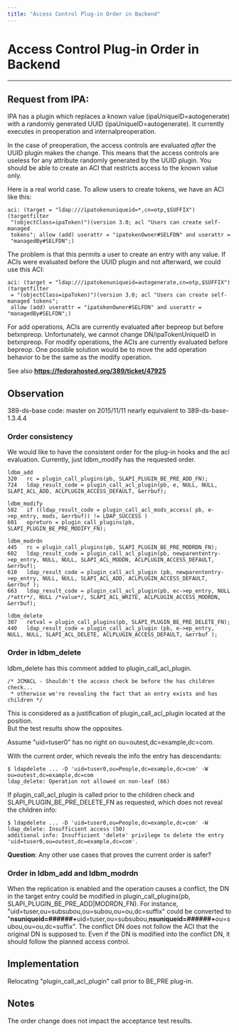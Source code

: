 ```yaml
---
title: "Access Control Plug-in Order in Backend"
---
```


# Access Control Plug-in Order in Backend
------------------------

## Request from IPA:  
IPA has a plugin which replaces a known value (ipaUniqueID=autogenerate) with a randomly generated UUID 
(ipaUniqueID=autogenerate). It currently executes in preoperation and internalpreoperation.

In the case of preoperation, the access controls are evaluated *after* the UUID plugin makes the change. 
This means that the access controls are useless for any attribute randomly generated by the UUID plugin.
You should be able to create an ACI that restricts access to the known value only.

Here is a real world case. To allow users to create tokens, we have an ACI like this:

    aci: (target = "ldap:///ipatokenuniqueid=*,cn=otp,$SUFFIX")(targetfilter
     "(objectClass=ipaToken)")(version 3.0; acl "Users can create self-managed
     tokens"; allow (add) userattr = "ipatokenOwner#SELFDN" and userattr =
     "managedBy#SELFDN";)

The problem is that this permits a user to create an entry with any value.
If ACIs were evaluated before the UUID plugin and not afterward, we could use this ACI:

    aci: (target = "ldap:///ipatokenuniqueid=autogenerate,cn=otp,$SUFFIX")(targetfilter 
     = "(objectClass=ipaToken)")(version 3.0; acl "Users can create self-managed tokens";
     allow (add) userattr = "ipatokenOwner#SELFDN" and userattr = "managedBy#SELFDN";)

For add operations, ACIs are currently evaluated after bepreop but before betxnpreop. 
Unfortunately, we cannot change DN/ipaTokenUniqueID in betxnpreop. For modify operations,
the ACIs are currently evaluated before bepreop. One possible solution would be to move 
the add operation behavior to be the same as the modify operation.

See also <b>https://fedorahosted.org/389/ticket/47925</b>

## Observation

389-ds-base code: master on 2015/11/11 nearly equivalent to 389-ds-base-1.3.4.4

### Order consistency

We would like to have the consistent order for the plug-in hooks and the acl evaluation. 
Currently, just ldbm_modify has the requested order.

    ldbm_add
    320   rc = plugin_call_plugins(pb, SLAPI_PLUGIN_BE_PRE_ADD_FN);
    724   ldap_result_code = plugin_call_acl_plugin(pb, e, NULL, NULL, SLAPI_ACL_ADD, ACLPLUGIN_ACCESS_DEFAULT, &errbuf);

    ldbm_modify
    582   if ((ldap_result_code = plugin_call_acl_mods_access( pb, e->ep_entry, mods, &errbuf)) != LDAP_SUCCESS )
    601   opreturn = plugin_call_plugins(pb, SLAPI_PLUGIN_BE_PRE_MODIFY_FN);

    ldbm_modrdn
    445   rc = plugin_call_plugins(pb, SLAPI_PLUGIN_BE_PRE_MODRDN_FN);
    602   ldap_result_code = plugin_call_acl_plugin(pb, newparententry->ep_entry, NULL, NULL, SLAPI_ACL_MODDN, ACLPLUGIN_ACCESS_DEFAULT, &errbuf);
    610   ldap_result_code = plugin_call_acl_plugin (pb, newparententry->ep_entry, NULL, NULL, SLAPI_ACL_ADD, ACLPLUGIN_ACCESS_DEFAULT, &errbuf );
    663   ldap_result_code = plugin_call_acl_plugin(pb, ec->ep_entry, NULL /*attr*/, NULL /*value*/, SLAPI_ACL_WRITE, ACLPLUGIN_ACCESS_MODRDN, &errbuf);

    ldbm_delete
    307   retval = plugin_call_plugins(pb, SLAPI_PLUGIN_BE_PRE_DELETE_FN);
    440   ldap_result_code = plugin_call_acl_plugin (pb, e->ep_entry, NULL, NULL, SLAPI_ACL_DELETE, ACLPLUGIN_ACCESS_DEFAULT, &errbuf );

### Order in ldbm_delete

ldbm_delete has this comment added to plugin_call_acl_plugin.

    /* JCMACL - Shouldn't the access check be before the has children check...
     * otherwise we're revealing the fact that an entry exists and has children */

This is considered as a justification of plugin_call_acl_plugin located at the position.  
But the test results show the opposites.

Assume "uid=tuser0" has no right on ou=outest,dc=example,dc=com.

With the current order, which reveals the info the entry has descendants:

    $ ldapdelete ... -D 'uid=tuser0,ou=People,dc=example,dc=com' -W
    ou=outest,dc=example,dc=com
    ldap_delete: Operation not allowed on non-leaf (66)

If plugin_call_acl_plugin is called prior to the children check and SLAPI_PLUGIN_BE_PRE_DELETE_FN as requested,
which does not reveal the children info:

    $ ldapdelete ... -D 'uid=tuser0,ou=People,dc=example,dc=com' -W
    ldap_delete: Insufficient access (50)
    additional info: Insufficient 'delete' privilege to delete the entry 'uid=tuser0,ou=outest,dc=example,dc=com'.

<b>Question</b>: Any other use cases that proves the current order is safer?

### Order in ldbm_add and ldbm_modrdn

When the replication is enabled and the operation causes a conflict,
the DN in the target entry could be modified in plugin_call_plugins(pb, SLAPI_PLUGIN_BE_PRE_ADD|MODRDN_FN).
For instance, "uid=tuser,ou=subsubou,ou=subou,ou=ou,dc=suffix" could be converted to
"<b>nsuniqueid=######+</b>uid=tuser,ou=subsubou,<b>nsuniqueid=######+</b>ou=subou,ou=ou,dc=suffix".
The conflict DN does not follow the ACI that the original DN is supposed to.
Even if the DN is modified into the conflict DN, it should follow the planned access control.

## Implementation

Relocating "plugin_call_acl_plugin" call prior to BE_PRE plug-in.

## Notes

The order change does not impact the acceptance test results.
